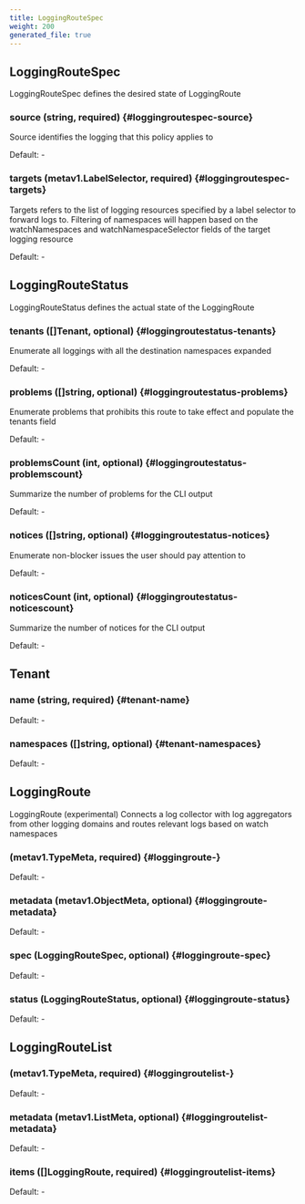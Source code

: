 ```yaml
---
title: LoggingRouteSpec
weight: 200
generated_file: true
---
```


## LoggingRouteSpec

LoggingRouteSpec defines the desired state of LoggingRoute

### source (string, required) {#loggingroutespec-source}

Source identifies the logging that this policy applies to 

Default: -

### targets (metav1.LabelSelector, required) {#loggingroutespec-targets}

Targets refers to the list of logging resources specified by a label selector to forward logs to. Filtering of namespaces will happen based on the watchNamespaces and watchNamespaceSelector fields of the target logging resource 

Default: -


## LoggingRouteStatus

LoggingRouteStatus defines the actual state of the LoggingRoute

### tenants ([]Tenant, optional) {#loggingroutestatus-tenants}

Enumerate all loggings with all the destination namespaces expanded 

Default: -

### problems ([]string, optional) {#loggingroutestatus-problems}

Enumerate problems that prohibits this route to take effect and populate the tenants field 

Default: -

### problemsCount (int, optional) {#loggingroutestatus-problemscount}

Summarize the number of problems for the CLI output 

Default: -

### notices ([]string, optional) {#loggingroutestatus-notices}

Enumerate non-blocker issues the user should pay attention to 

Default: -

### noticesCount (int, optional) {#loggingroutestatus-noticescount}

Summarize the number of notices for the CLI output 

Default: -


## Tenant

### name (string, required) {#tenant-name}

Default: -

### namespaces ([]string, optional) {#tenant-namespaces}

Default: -


## LoggingRoute

LoggingRoute (experimental)
Connects a log collector with log aggregators from other logging domains and routes relevant logs based on watch namespaces

###  (metav1.TypeMeta, required) {#loggingroute-}

Default: -

### metadata (metav1.ObjectMeta, optional) {#loggingroute-metadata}

Default: -

### spec (LoggingRouteSpec, optional) {#loggingroute-spec}

Default: -

### status (LoggingRouteStatus, optional) {#loggingroute-status}

Default: -


## LoggingRouteList

###  (metav1.TypeMeta, required) {#loggingroutelist-}

Default: -

### metadata (metav1.ListMeta, optional) {#loggingroutelist-metadata}

Default: -

### items ([]LoggingRoute, required) {#loggingroutelist-items}

Default: -


